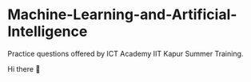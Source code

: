 # Machine-Learning-and-Artificial-Intelligence
Practice questions offered by ICT Academy IIT Kapur Summer Training.

Hi there 👋
